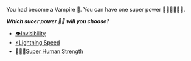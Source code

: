 You had become a Vampire 🧛. You can have one super power 💪🏻💪🏻💪🏻. 

***Which suoer power 💪🏻 will you choose?***

- [👁️Invisibility](../WIP.md)
- [⚡Lightning Speed](../WIP.md)
- [🏋🏽‍♂️Super Human Strength](../WIP.md)